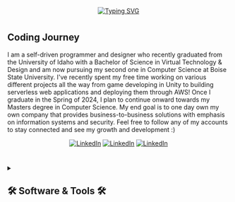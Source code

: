 <p align="center">
    <a href="https://git.io/typing-svg"><img src="https://readme-typing-svg.demolab.com?font=Fira+Code&weight=600&size=22&pause=1000&color=357381&center=true&width=435&lines=Web+%26+App+Developer;Virtual+Designer;Stop+by+and+say+hi+%3A)" alt="Typing SVG" /></a>
</p>

#

<h2>Coding Journey</h2>

I am a self-driven programmer and designer who recently graduated from the University of Idaho with a Bachelor of Science in Virtual Technology & Design and am now pursuing my second one in Computer Science at Boise State University. I've recently spent my free time working on various different projects all the way from game developing in Unity to building serverless web applications and deploying them through AWS! Once I graduate in the Spring of 2024, I plan to continue onward towards my Masters degree in Computer Science. My end goal is to one day own my own company that provides business-to-business solutions with emphasis on information systems and security. Feel free to follow any of my accounts to stay connected and see my growth and development :) 

  <p align="center">
      <a href="https://www.linkedin.com/in/gvittrup/">
         <img alt="LinkedIn" title="Follow my Instagram account!" src="https://img.shields.io/badge/LinkedIn-0077B5?style=for-the-badge&logo=linkedin&logoColor=white"/></a> 
      <a href="https://www.instagram.com/gunnar.vittrup/?next=%2F">
         <img alt="LinkedIn" title="Follow my LinkedIn account!" src="https://img.shields.io/badge/Instagram-E4405F?style=for-the-badge&logo=instagram&logoColor=white"/></a>
      <a href="https://www.youtube.com/channel/UCjslMHkIk-woewCF6EJ84pQ">
         <img alt="LinkedIn" title="Follow my YouTube account!" src="https://img.shields.io/badge/YouTube-FF0000?style=for-the-badge&logo=youtube&logoColor=white"/></a> 
   </p>



#

<details>
  <summary><h2>🛠️ Software & Tools 🛠️</h2></summary>
    
  <h3>👨🏼‍💻 Programming Languages</h3>
    
  <p>
    <img align="left" alt="Bash" width="50px" height="50px" style="padding-right:10px;" src="https://cdn.jsdelivr.net/gh/devicons/devicon/icons/bash/bash-original.svg" />
    <img align="left" alt="C" width="50px" height="50px" style="padding-right:10px;" src="https://cdn.jsdelivr.net/gh/devicons/devicon/icons/c/c-plain.svg" />
    <img align="left" alt="C++" width="50px" height="50px" style="padding-right:10px;" src="https://cdn.jsdelivr.net/gh/devicons/devicon/icons/cplusplus/cplusplus-plain.svg" />
    <img align="left" alt="C#" width="50px" height="50px" style="padding-right:10px;" src="https://cdn.jsdelivr.net/gh/devicons/devicon/icons/csharp/csharp-plain.svg" />
    <img align="left" alt="CSS" width="50px" height="50px" style="padding-right:10px;" src="https://cdn.jsdelivr.net/gh/devicons/devicon/icons/css3/css3-plain.svg" />
    <img align="left" alt="HTML" width="50px" height="50px" style="padding-right:10px;" src="https://cdn.jsdelivr.net/gh/devicons/devicon/icons/html5/html5-plain.svg" />
    <img align="left" alt="Java" width="50px" height="50px" style="padding-right:10px;" src="https://cdn.jsdelivr.net/gh/devicons/devicon/icons/java/java-plain.svg" />
    <img align="left" alt="JS" width="50px" height="50px" style="padding-right:10px;" src="https://cdn.jsdelivr.net/gh/devicons/devicon/icons/javascript/javascript-plain.svg" />
    <img align="left" alt="TS" width="50px" height="50px" style="padding-right:10px;" src="https://cdn.jsdelivr.net/gh/devicons/devicon/icons/typescript/typescript-plain.svg" />
  </p>
    
  <br><br><br><h3>🧰 Tools</h3>
    
  <p>
    <img align="left" alt="AWS" width="50px" height="50px" style="padding-right:10px;" src="https://cdn.jsdelivr.net/gh/devicons/devicon/icons/amazonwebservices/amazonwebservices-original.svg" />
    <img align="left" alt="CMake" width="50px" height="50px" style="padding-right:10px;" src="https://cdn.jsdelivr.net/gh/devicons/devicon/icons/azure/azure-original.svg" />
    <img align="left" alt="CMake" width="50px" height="50px" style="padding-right:10px;" src="https://cdn.jsdelivr.net/gh/devicons/devicon/icons/cmake/cmake-plain.svg" />
    <img align="left" alt="Git" width="50px" height="50px" style="padding-right:10px;" src="https://cdn.jsdelivr.net/gh/devicons/devicon/icons/git/git-original.svg" />
    <img align="left" alt="NodeJS" width="50px" height="50px" style="padding-right:10px;" src="https://cdn.jsdelivr.net/gh/devicons/devicon/icons/nodejs/nodejs-original.svg" />
    <img align="left" alt="NodeJS" width="50px" height="50px" style="padding-right:10px;" src="https://cdn.jsdelivr.net/gh/devicons/devicon/icons/react/react-original.svg" />
    <img align="left" alt="MongoDB" width="50px" height="50px" style="padding-right:10px;" src="https://cdn.jsdelivr.net/gh/devicons/devicon/icons/mongodb/mongodb-plain.svg" />
    <img align="left" alt="MySQL" width="50px" height="50px" style="padding-right:10px;" src="https://cdn.jsdelivr.net/gh/devicons/devicon/icons/mysql/mysql-plain.svg" />
    <img align="left" alt="SQLite" width="50px" height="50px" style="padding-right:10px;" src="https://cdn.jsdelivr.net/gh/devicons/devicon/icons/sqlite/sqlite-original.svg" />
  </p>
  
  <br><br><br><h3>💻 Software</h3>
    
  <p>
    <img align="left" alt="Android Studio" width="50px" height="50px" style="padding-right:10px;" src="https://cdn.jsdelivr.net/gh/devicons/devicon/icons/androidstudio/androidstudio-plain.svg" />
    <img align="left" alt="After Effects" width="50px" height="50px" style="padding-right:10px;" src="https://cdn.jsdelivr.net/gh/devicons/devicon/icons/c/c-plain.svg" />
    <img align="left" alt="Premiere Pro" width="50px" height="50px" style="padding-right:10px;" src="https://cdn.jsdelivr.net/gh/devicons/devicon/icons/premierepro/premierepro-plain.svg" />
    <img align="left" alt="Photoshop" width="50px" height="50px" style="padding-right:10px;" src="https://cdn.jsdelivr.net/gh/devicons/devicon/icons/photoshop/photoshop-plain.svg" />
    <img align="left" alt="Blender" width="50px" height="50px" style="padding-right:10px;" src="https://cdn.jsdelivr.net/gh/devicons/devicon/icons/blender/blender-original.svg" />
    <img align="left" alt="Maya" width="50px" height="50px" style="padding-right:10px;" src="https://cdn.jsdelivr.net/gh/devicons/devicon/icons/maya/maya-plain.svg" />
    <img align="left" alt="Unity" width="50px" height="50px" style="padding-right:10px;" src="https://cdn.jsdelivr.net/gh/devicons/devicon/icons/unity/unity-original.svg" />
    <img align="left" alt="Unreal Engine" width="50px" height="50px" style="padding-right:10px;" src="https://cdn.jsdelivr.net/gh/devicons/devicon/icons/unrealengine/unrealengine-original.svg" />
    <img align="left" alt="Xcode" width="50px" height="50px" style="padding-right:10px;" src="https://cdn.jsdelivr.net/gh/devicons/devicon/icons/xcode/xcode-plain.svg" />
  </p>
 
</details>

